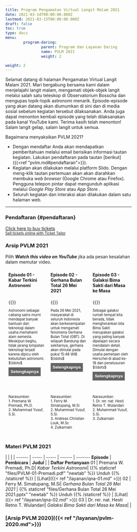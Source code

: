 ```yaml
---
title: Program Pengamatan Virtual Langit Malam 2021
date: 2021-03-14T00:00:00.000Z
lastmod: 2021-03-15T00:00:00.000Z
draft: false
toc: true
type: docs
menu:
        program-daring:
                parent: Program dan Layanan Daring
                name: PVLM 2021
                weight: 2

weight: 2
---
```

Selamat datang di halaman Pengamatan Virtual Langit Malam 2021. Mari bergabung bersama kami dalam menjelajahi langit malam, mengamati objek-objek langit melalui salah satu teleskop di Observatorium Bosscha dan mengupas topik-topik astronomi menarik. Episode-episode yang akan datang akan diumumkan di sini dan di media sosial sebelum kegiatan tersebut dilaksanakan. Anda juga dapat menonton kembali episode yang telah dilaksanakan pada kanal YouTube kami. Terima kasih telah menonton! Salam langit gelap, salam langit untuk semua.

Bagaimana menyaksikan PVLM 2021?
- Dengan mendaftar Anda akan mendapatkan pemberitahuan melalui email berisikan informasi tautan kegiatan. Lakukan pendaftaran pada tautan [berikut]({{<ref "pvlm.md#pendaftaran">}}). 
- Kegiatan akan dilakukan melalui platform Slido. Dengan meng-klik tautan pertemuan akan akan diarahkan membuka <i>web browser</i> (Google Chrome atau Firefox). Pengguna telepon pintar dapat mengunduh aplikasi melalui <i>Google Play Store</i> atau <i>App Store</i> .
- Seluruh kegiatan dan interaksi akan dilakukan dalam satu halaman web.

---

<!-- **12 Juni 2021** <br>
**Episode 3 - Galaksi Bima Sakti dari Masa ke Masa** <br>
**Narasumber: Hesti Retno T. Wulandari, Muhammad Yusuf, Zulkarnain** <br><br>
Sebagai galaksi rumah tempat kita berada, tidak mengherankan bila Bima Sakti merupakan galaksi yang paling banyak dipelajari secara mendalam detail. Dimulai dengan usaha pemetaan oleh Herschel di abad ke-18 dan penelusuran ukuran galaksi dengan studi gugus bola oleh Shapley di awal abad ke-12, kini, teknologi pengamatan mengijinkan untuk mendapatkan sensus posisi, gerak, warna, dan sifat bintang-bintang dengan ketelitian yang tinggi. Misi GAIA yang merupakan kolaborasi dari negara-negara Eropa telah berhasil menghasilkan pengukuran 1,5 miliar bintang di galaksi kita, hampir 1% dari jumlah bintang yang diperkirakan mengisi galaksi kita. Jumlah dan tingkat presisi pengukuran ini memberikan gambaran yang lebih baik akan bentuk, dinamika serta evolusi galaksi kita.

Dalam acara kali ini, bersama dengan narasumber kita akan membahas bagaimana usaha manusia dalam memahami struktur, komponen, evolusi, dan lingkungan Galaksi Bima Sakti. Ditemani dengan pengamatan dari Observatorium Bosscha dan dari Kupang bersama astronom amatir, Zulkarnain, kita akan melihat lebih dekat objek-objek yang mengisi galaksi kita. Bagaimana kita mengamati bintang, gugusan bintang, dan nebula penyusun galaksi, dimana kita bisa temukan dan bagaimana kontribusinya kepada cerita besar tentang Galaksi Bima Sakti. Kita juga akan diajak untuk menengok bagaimana persepsi dan pengetahuan kita tentang Bima Sakti berkontribusi dan memberikan pemahaman terhadap alam semesta pada skala yang jauh lebih besar. 


Acara ini akan disiarkan secara langsung dan dapat diikuti melalui <i>platform</i> Slido (pendaftaran pada tautan [berikut]({{<ref "pvlm.md#pendaftaran">}})) dan <a href="https://www.youtube.com/user/obsbosscha" target=_blank>YouTube</a>. Dengan mendaftar peserta akan dapat mengikuti sesi interaktif dan memberikan pertanyaan untuk dijawab narasumber dan tim astronom kami. 

<img src="/img/pvlm2021-03.png"></img> -->

### Pendaftaran {#pendaftaran}

<!-- Pendaftaran untuk partisipasi di Episode 03 melalui Slido akan dibuka pada <font color="red">Jumat, 11 Juni 2021, pukul 17:00 WIB</font>. -->

<!-- Ticket Tailor Widget. Paste this in to your website where you want the widget to appear. Do no change the code or the widget may not work properly. -->
<div class="tt-widget"><div class="tt-widget-fallback"><p><a href="https://www.tickettailor.com/events/obsbosscha/506903/select-date?ref=website_widget" target="_blank">Click here to buy tickets</a><br /><small><a href="https://www.tickettailor.com?rf=wdg" class="tt-widget-powered">Sell tickets online with Ticket Tailor</a></small></p></div><script src="https://cdn.tickettailor.com/js/widgets/min/widget.js" data-url="https://www.tickettailor.com/events/obsbosscha/506903/select-date" data-type="inline" data-inline-minimal="true" data-inline-show-logo="false" data-inline-bg-fill="false" data-inline-inherit-ref-from-url-param="" data-inline-ref="website_widget"></script></div>
<!-- End of Ticket Tailor Widget -->

### Arsip PVLM 2021

Pilih **_Watch this video on YouTube_** jika ada pesan kesalahan dalam memutar video.

<div class="row">
  <div class="column">
    <b>Episode 01 - Kabar Terkini Astronomi</b>
  </div>
  <div class="column">
    <b>Episode 02 - Gerhana Bulan Total 26 Mei 2021</b>
  </div>
  <div class="column">
    <b>Episode 03 - Galaksi Bima Sakti dari Masa ke Masa</b>
  </div>
</div>

<div class="row">
  <div class="column">
    {{<youtube F-jHmZRkxfU>}}
    <p style="font-size: .8em" class="showmore">
    Astronomi sebagai cabang sains murni mendapat banyak bantuan dari teknologi dalam usaha memahami alam semesta. Meskipun begitu, tidak jarang lompatan teknologi terjadi karena dipicu oleh kebutuhan astronomi. <span class="dots">$\ldots$</span><span class="more"> Dua tahun belakangan ini kita melihat ada banyak peristiwa menarik terkait penemuan, peristiwa astronomi, dan usaha eksplorasi astronomi.  Mengawali musim baru PVLM, pada episode perdana ini penonton akan diajak melihat capaian astronomi di tahun 2020 dan 2021. Kita kembali menengok apa yang terjadi dengan meredupnya bintang Betelgeuse, arti hadiah Nobel Fisika 2020 bagi Astrofisika, penemuan magnetar, babak baru eksplorasi Planet Mars, dan foto terbaru lubang hitam M87. Narasumber akan mengajak penonton menguak sains dan teknologi apa saja yang terlibat serta rencana dan harapan apa yang ada di depan termasuk peluangnya bagi astronomi Indonesia. </span>
      <button>Selengkapnya</button>
  </div>
  <div class="column">
        {{<youtube  R174vKeYei0>}}
        <p style="font-size: .8em" class="showmore2">
        Pada 26 Mei 2021, masyarakat di seluruh Indonesia akan berkesempatan untuk mengamati  fenomena Gerhana Bulan Total (GBT). Di wilayah Bandung dan sekitarnya, gerhana akan dimulai pada pukul 15:48 WIB $\ldots$
        <!-- Pada 26 Mei 2021, masyarakat di seluruh Indonesia akan berkesempatan untuk mengamati  fenomena Gerhana Bulan Total (GBT). Di wilayah Bandung dan sekitarnya, gerhana akan dimulai pada pukul 15:48 WIB <span class="dots">$\ldots$</span><span class="more">dan akan masuk menuju fase totalitas pada pukul 18:19 WIB saat Bulan baru terbit di Timur. Kita dapat menyaksikan proses gerhana hingga selesai pada pukul 20:50 WIB. Pada PVLM episode kedua tahun 2021 ini, kami akan mengajak masyarakat Indonesia melihat bagaimana proses gerhana Bulan diamati melalui teleskop di Observatorium Bosscha.</span> -->
        <a href="/id/layanan/pvlm-ep02/"  target=_blank><button>Selengkapnya</button></a>  
        <!-- Silakan klik tautan <a href="/id/layanan/pvlm-ep02/" target=_blank>berikut</a> untuk informasi lebih lanjut tentang fenomena Gerhana Bulan Total. -->
  </div>
  <div class="column">
        {{<youtube NefTscdTrbo>}}
        <p style="font-size: .8em" class="showmore">
        Sebagai galaksi rumah tempat kita berada, tidak mengherankan bila Bima Sakti merupakan galaksi yang paling banyak dipelajari secara mendalam detail. Dimulai dengan usaha pemetaan oleh Herschel di abad ke-18 dan penelusuran <span class="dots">$\ldots$</span><span class="more"> ukuran galaksi dengan studi gugus bola oleh Shapley di awal abad ke-12, kini, teknologi pengamatan mengijinkan untuk mendapatkan sensus posisi, gerak, warna, dan sifat bintang-bintang dengan ketelitian yang tinggi. Misi GAIA yang merupakan kolaborasi dari negara-negara Eropa telah berhasil menghasilkan pengukuran 1,5 miliar bintang di galaksi kita, hampir 1% dari jumlah bintang yang diperkirakan mengisi galaksi kita. Jumlah dan tingkat presisi pengukuran ini memberikan gambaran yang lebih baik akan bentuk, dinamika serta evolusi galaksi kita. </span>
      <button>Selengkapnya</button>
  </div>
</div>

<div class="row">
  <div class="column">
    <p style="font-size: .8em">Narasumber: <br> 1. Premana W. Premadi, Ph.D. <br>  2. Muhammad Yusuf, S.Si.</p>
  </div>
  <div class="column">
        <p style="font-size: .8em">Narasumber: <br> 1. Ferry M. Simatupang, M.Si <br>  2. Muhammad Yusuf, S.Si. <br> 3. Andreas Christian Louk, M.Sc <br> 4. Zulkarnain </p>
  </div>
  <div class="column">
        <p style="font-size: .8em">Narasumber: <br> 1. Dr. rer. nat. Hesti Retno T. Wulandari <br>  2. Muhammad Yusuf, S.Si. <br> 3. Zulkarnain </p>
  </div>
</div>

### Materi PVLM 2021

  | | | |
------ | ----- | ----- | ------ | -------
 **Episode** | **Pembicara** | **Judul** | | **Daftar Pertanyaan**
 01 |  Premana W. Premadi, Ph.D| *Kabar Terkini Astronomi*| {{% staticref "files/PVLM-01-Premadi.pdf" "newtab" %}} Unduh {{% /staticref %}} |  [Lihat]({{< ref "/layanan/qna-01.md" >}})
02 |  Ferry M. Simatupang, M.Si| *Gerhana Bulan Total 26 Mei 2021* | {{% staticref "files/Gerhana Bulan Total 26 Mei 2021.pptx" "newtab" %}} Unduh {{% /staticref %}} | [Lihat]({{< ref "/layanan/qna-02.md" >}})
03 |  Dr. rer. nat. Hesti Retno T. Wulandari| *Galaksi Bima Sakti dari Masa ke Masa*| |

### [Arsip PVLM 2020]({{< ref "/layanan/pvlm-2020.md">}})

<style>
* {
  box-sizing: border-box;
}

/* Create three equal columns that floats next to each other */
.column {
  float: left;
  width: 33.33%;
  padding: 10px;
  /* text-align: justify;
  text-justify: inter-word; */
  }

/* Clear floats after the columns */
.row:after {
  content: "";
  display: table;
  clear: both;
}

/* div.desc {
  padding: 20px;
} */

/* @media screen and (min-width: 601px) {
  p {
    font-size: 16px;
  }
}

@media screen and (max-width: 600px) {
  p {
    font-size: 14px;
  }
} */

.showmore {
  font-size: 0.8em;
}

.showmore .more, .showmore.show .dots {
  display: none
}

.showmore.show .more {
  display: inline
}

.showmore button {
  cursor: pointer;
  display: block;
  margin-top: 0.5em;
  margin-bottom: 1em;
  font-weight: bold;
  background-color: #656565;
  color: white;
  border: none;
  outline: none;
  padding: 0.5em;
}
.showmore2 {
  font-size: 0.8em;
}

.showmore2 .more, .showmore2.show .dots {
  display: none
}

.showmore2.show .more {
  display: inline
}

.showmore2 button {
  cursor: pointer;
  display: block;
  margin-top: 0.5em;
  margin-bottom: 1em;
  font-weight: bold;
  background-color: #656565;
  color: white;
  border: none;
  outline: none;
  padding: 0.5em;
}

.tombol {
  background-color: #417AF5; /* blue */
  border: none;
  color: white;
  padding: 5px 15px;
  text-align: center;
  text-decoration: none;
  display: inline-block;
  font-size: 16px;
}
</style>

<script>
  document.querySelectorAll(".showmore").forEach(function (p) {
   p.querySelector("button").addEventListener("click", function () {
    p.classList.toggle("show");
    this.textContent = p.classList.contains("show") ? "Persingkat" : "Selengkapnya";
   });
 });
</script>
